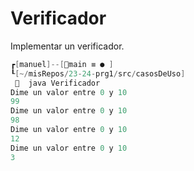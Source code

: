 # Verificador

Implementar un verificador.

```java
┏[manuel]--[main ≡ ● ]
┖[~/misRepos/23-24-prg1/src/casosDeUso]
   java Verificador
Dime un valor entre 0 y 10
99
Dime un valor entre 0 y 10
98
Dime un valor entre 0 y 10
12
Dime un valor entre 0 y 10
3
```
